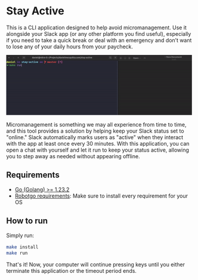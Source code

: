 # Stay Active

This is a CLI application designed to help avoid micromanagement. Use it alongside your Slack app (or any other platform you find useful), especially if you need to take a quick break or deal with an emergency and don’t want to lose any of your daily hours from your paycheck.

![Demo](doc/preview.gif?raw=true "Demo")

Micromanagement is something we may all experience from time to time, and this tool provides a solution by helping keep your Slack status set to "online." Slack automatically marks users as "active" when they interact with the app at least once every 30 minutes. With this application, you can open a chat with yourself and let it run to keep your status active, allowing you to step away as needed without appearing offline.

## Requirements

- [Go (Golang) >= 1.23.2](https://go.dev/doc/install)
- [Robotgo requirements](https://github.com/go-vgo/robotgo#user-content-requirements): Make sure to install every requirement for your OS

## How to run

Simply run:

```bash
make install
make run

```

That's it! Now, your computer will continue pressing keys until you either terminate this application or the timeout period ends.
